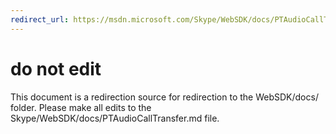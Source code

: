 ```yaml
---
redirect_url: https://msdn.microsoft.com/Skype/WebSDK/docs/PTAudioCallTransfer
---
```

# do not edit
This document is a redirection source for redirection to the WebSDK/docs/ folder. Please make all edits to the Skype/WebSDK/docs/PTAudioCallTransfer.md file.

